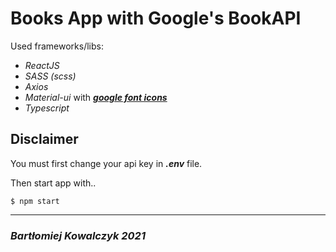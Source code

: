 # Books App with Google's BookAPI

Used frameworks/libs:

  * *ReactJS*
  * *SASS (scss)*
  * *Axios*
  * *Material-ui* with [***google font icons***](https://fonts.google.com/icons)
  * *Typescript*
  

## Disclaimer
You must first change your api key in ***.env*** file. 
  
Then start app with..
```
$ npm start
```

***
### *Bartłomiej Kowalczyk 2021*